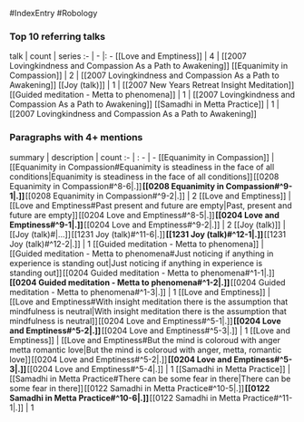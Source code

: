 #IndexEntry #Robology

### Top 10 referring talks
talk | count | series
:- | - |: -
[[Love and Emptiness]] | 4 | [[2007 Lovingkindness and Compassion As a Path to Awakening]]
[[Equanimity in Compassion]] | 2 | [[2007 Lovingkindness and Compassion As a Path to Awakening]]
[[Joy (talk)]] | 1 | [[2007 New Years Retreat Insight Meditation]]
[[Guided meditation - Metta to phenomena]] | 1 | [[2007 Lovingkindness and Compassion As a Path to Awakening]]
[[Samadhi in Metta Practice]] | 1 | [[2007 Lovingkindness and Compassion As a Path to Awakening]]

### Paragraphs with 4+ mentions
summary | description | count
:- | : - | -
[[Equanimity in Compassion]] | [[Equanimity in Compassion#Equanimity is steadiness in the face of all conditions\|Equanimity is steadiness in the face of all conditions]] [[0208 Equanimity in Compassion#^8-6\|.]] **[[0208 Equanimity in Compassion#^9-1\|.]]** [[0208 Equanimity in Compassion#^9-2\|.]] | 2
[[Love and Emptiness]] | [[Love and Emptiness#Past present and future are empty\|Past, present and future are empty]] [[0204 Love and Emptiness#^8-5\|.]] **[[0204 Love and Emptiness#^9-1\|.]]** [[0204 Love and Emptiness#^9-2\|.]] | 2
[[Joy (talk)]] | [[Joy (talk)#\|...]] [[1231 Joy (talk)#^11-6\|.]] **[[1231 Joy (talk)#^12-1\|.]]** [[1231 Joy (talk)#^12-2\|.]] | 1
[[Guided meditation - Metta to phenomena]] | [[Guided meditation - Metta to phenomena#Just noticing if anything in experience is standing out\|Just noticing if anything in experience is standing out]] [[0204 Guided meditation - Metta to phenomena#^1-1\|.]] **[[0204 Guided meditation - Metta to phenomena#^1-2\|.]]** [[0204 Guided meditation - Metta to phenomena#^1-3\|.]] | 1
[[Love and Emptiness]] | [[Love and Emptiness#With insight meditation there is the assumption that mindfulness is neutral\|With insight meditation there is the assumption that mindfulness is neutral]] [[0204 Love and Emptiness#^5-1\|.]] **[[0204 Love and Emptiness#^5-2\|.]]** [[0204 Love and Emptiness#^5-3\|.]] | 1
[[Love and Emptiness]] | [[Love and Emptiness#But the mind is coloroud with anger metta romantic love\|But the mind is coloroud with anger, metta, romantic love]] [[0204 Love and Emptiness#^5-2\|.]] **[[0204 Love and Emptiness#^5-3\|.]]** [[0204 Love and Emptiness#^5-4\|.]] | 1
[[Samadhi in Metta Practice]] | [[Samadhi in Metta Practice#There can be some fear in there\|There can be some fear in there]] [[0122 Samadhi in Metta Practice#^10-5\|.]] **[[0122 Samadhi in Metta Practice#^10-6\|.]]** [[0122 Samadhi in Metta Practice#^11-1\|.]] | 1

